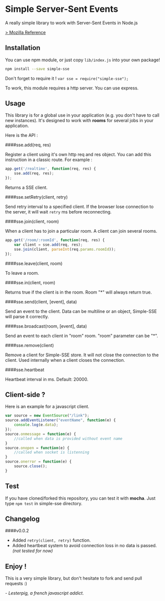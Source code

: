 Simple Server-Sent Events
=========================

A really simple library to work with Server-Sent Events in Node.js

[> Mozilla Reference][1]

Installation
------------

You can use npm module, or just copy `lib/index.js` into your own package!

```bash
npm install --save simple-sse
```

Don't forget to require it ! `var sse = require("simple-sse");`

To work, this module requires a http server. You can use express.

Usage
-----

This library is for a global use in your application (e.g. you don't have to call new instances).
It's designed to work with **rooms** for several jobs in your application.

Here is the API :

####sse.add(req, res)

Register a client using it's own http req and res object.
You can add this instruction in a classic route. For example :

```javascript
app.get('/realtime', function(req, res) {
	sse.add(req, res);
});
```

Returns a SSE client.

####sse.setRetry(client, retry)

Send retry interval to a specified client.
If the browser lose connection to the server, it will wait `retry` ms before reconnecting.

####sse.join(client, room)

When a client has to join a particular room. A client can join several rooms.

```javascript
app.get('/room/:roomId', function(req, res) {
	var client = sse.add(req, res);
	sse.join(client, parseInt(req.params.roomId));
});
```

####sse.leave(client, room)

To leave a room.

####sse.in(client, room)

Returns true if the client is in the room.
Room "*" will always return true.

####sse.send(client, [event], data)

Send an event to the client.
Data can be multiline or an object, Simple-SSE will parse it correctly.

####sse.broadcast(room, [event], data)

Send an event to each client in "room" room. "room" parameter can be "*".

####sse.remove(client)

Remove a client for Simple-SSE store. It will not close the connection to the client.
Used internally when a client closes the connection.

####sse.heartbeat

Heartbeat interval in ms. Default: 20000.


Client-side ?
-------------

Here is an example for a javascript client.

```javascript
var source = new EventSource("/link");
source.addEventListener("eventName", function(e) {
    console.log(e.data);
});
source.onmessage = function(e) {
    //called when data is provided without event name
}
source.onopen = function(e) {
    //called when socket is listenning
}
source.onerror = function(e) {
    source.close();
}
```

Test
----

If you have cloned/forked this repository, you can test it with **mocha**.
Just type `npm test` in simple-sse directory.

Changelog
---------

####v0.0.2

- Added `retry(client, retry)` function.
- Added heartbeat system to avoid connection loss in no data is passed.
*(not tested for now)*

Enjoy !
-------

This is a very simple library, but don't hesitate to fork and send pull requests :)

*- Lesterpig, a french javascript addict.*


  [1]: https://developer.mozilla.org/en-US/docs/Server-sent_events/Using_server-sent_events